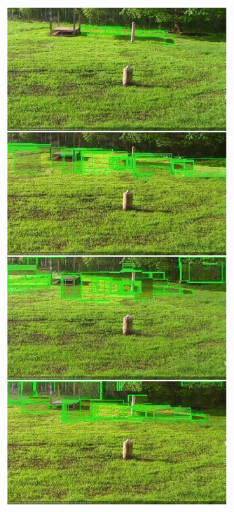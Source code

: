 ![20200603-180116-181118](in2/20200603/20200603-180116-181118_0_.jpg)
![20200603-181124-182125](in2/20200603/20200603-181124-182125_0_.jpg)
![20200603-182131-183133](in2/20200603/20200603-182131-183133_0_.jpg)
![20200603-183139-184140](in2/20200603/20200603-183139-184140_0_.jpg)
